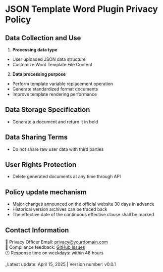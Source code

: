 # JSON Template Word Plugin Privacy Policy

## Data Collection and Use
1. **Processing data type**
- User uploaded JSON data structure
- Customize Word Template File Content

2. **Data processing purpose**
- Perform template variable replacement operation
- Generate standardized format documents
- Improve template rendering performance

## Data Storage Specification
- Generate a document and return it in bold

## Data Sharing Terms
- Do not share raw user data with third parties

## User Rights Protection
- Delete generated documents at any time through API


## Policy update mechanism
- Major changes announced on the official website 30 days in advance
- Historical version archives can be traced back
- The effective date of the continuous effective clause shall be marked

## Contact Information
📮  Privacy Officer Email: privacy@yourdomain.com   
🐛  Compliance feedback: [GitHub Issues]( https://github.com/x1376646336/json-template-word/issues )  
🕒  Response time on weekdays: within 48 hours

_Latest update: April 15, 2025 | Version number: v0.0.1 
